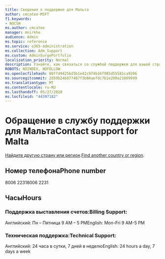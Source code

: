 ```yaml
---
title: Сведения о поддержке для Мальта
author: cmcatee-MSFT
f1.keywords:
- NOCSH
ms.author: cmcatee
manager: mnirkhe
audience: Admin
ms.topic: reference
ms.service: o365-administration
ms.collection: Adm_Support
ms.custom: AdminSurgePortfolio
localization_priority: Normal
description: Узнайте, как связаться со службой поддержки для вашей страны или региона.
ROBOTS: NOINDEX, NOFOLLOW
ms.openlocfilehash: 08ff49425bd3b1e42c974b16f985d55581ca9206
ms.sourcegitcommit: 2d59b24b877487f3b84aefdc7b1e200a21009999
ms.translationtype: MT
ms.contentlocale: ru-RU
ms.lasthandoff: 05/27/2020
ms.locfileid: "44397182"
---
```

# <a name="contact-support-for-malta"></a><span data-ttu-id="0cd34-103">Обращение в службу поддержки для Мальта</span><span class="sxs-lookup"><span data-stu-id="0cd34-103">Contact support for Malta</span></span>

<span data-ttu-id="0cd34-104">[Найдите другую страну или регион](../contact-support-for-business-products.md).</span><span class="sxs-lookup"><span data-stu-id="0cd34-104">[Find another country or region](../contact-support-for-business-products.md).</span></span>

## <a name="phone-number"></a><span data-ttu-id="0cd34-105">Номер телефона</span><span class="sxs-lookup"><span data-stu-id="0cd34-105">Phone number</span></span>
<span data-ttu-id="0cd34-106">8006 2231</span><span class="sxs-lookup"><span data-stu-id="0cd34-106">8006 2231</span></span>

## <a name="hours"></a><span data-ttu-id="0cd34-107">Часы</span><span class="sxs-lookup"><span data-stu-id="0cd34-107">Hours</span></span>
### <a name="billing-support"></a><span data-ttu-id="0cd34-108">Поддержка выставления счетов:</span><span class="sxs-lookup"><span data-stu-id="0cd34-108">Billing Support:</span></span>

<span data-ttu-id="0cd34-109">Английский: Пн – Пятница 9 AM – 5 PM</span><span class="sxs-lookup"><span data-stu-id="0cd34-109">English: Mon-Fri 9 AM-5 PM</span></span>

### <a name="technical-support"></a><span data-ttu-id="0cd34-110">Техническая поддержка:</span><span class="sxs-lookup"><span data-stu-id="0cd34-110">Technical Support:</span></span>

<span data-ttu-id="0cd34-111">Английский: 24 часа в сутки, 7 дней в неделю</span><span class="sxs-lookup"><span data-stu-id="0cd34-111">English: 24 hours a day, 7 days a week</span></span>
